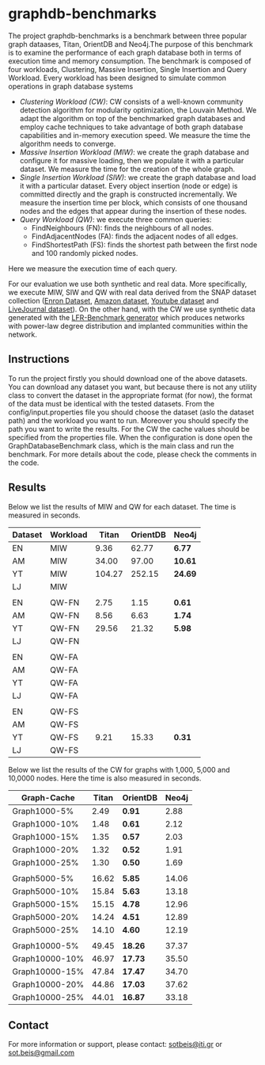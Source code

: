 graphdb-benchmarks
==================
The project graphdb-benchmarks is a benchmark between three popular graph dataases, Titan, OrientDB and Neo4j.The purpose of this benchmark is to examine the performance of each graph database both in terms of execution time and memory consumption. The benchmark is composed of four workloads, Clustering, Massive Insertion, Single Insertion and Query Workload. Every workload has been designed to simulate common operations in graph database systems

- *Clustering Workload (CW)*: CW consists of a well-known community detection algorithm for modularity optimization, the Louvain Method. We adapt the algorithm on top of the benchmarked graph databases and employ cache techniques to take advantage of both graph database capabilities and in-memory execution speed. We measure the time the algorithm needs to converge.
- *Massive Insertion Workload (MIW)*: we create the graph database and configure it for massive loading, then we populate it with a particular dataset. We measure the time for the creation of the whole graph.
- *Single Insertion Workload (SIW)*: we create the graph database and load it with a particular dataset. Every object insertion (node or edge) is committed directly and the graph is constructed incrementally. We measure the insertion time per block, which consists of one thousand nodes and the edges that appear during the insertion of these nodes.
- *Query Workload (QW)*: we execute three common queries:
  * FindNeighbours (FN): finds the neighbours of all nodes.
  * FindAdjacentNodes (FA): finds the adjacent nodes of all edges.
  * FindShortestPath (FS): finds the shortest path between the first node and 100 randomly picked nodes.

Here we measure the execution time of each query.

For our evaluation we use both synthetic and real data. More specifically, we execute MIW, SIW and QW with real data  derived from the SNAP dataset collection ([Enron Dataset](http://snap.stanford.edu/data/email-Enron.html), [Amazon dataset](http://snap.stanford.edu/data/amazon0601.html), [Youtube dataset](http://snap.stanford.edu/data/com-Youtube.html) and [LiveJournal dataset](http://snap.stanford.edu/data/com-LiveJournal.html)). On the other hand, with the CW we use synthetic data generated with the [LFR-Benchmark generator](https://sites.google.com/site/andrealancichinetti/files) which produces networks with power-law
degree distribution and implanted communities within the network.

Instructions
------------
To run the project firstly you should download one of the above datasets. You can download any dataset you want, but because there is not any utility class το convert the dataset in the appropriate format (for now), the format of the data must be identical with the tested datasets. From the config/input.properties file you should choose the dataset (aslo the dataset path) and the workload you want to run. Moreover you should specify the path you want to write the results. For the CW the cache values should be specified from the properties file. When the configuration is done open the GraphDatabaseBenchmark class, which is the main class and run the benchmark. For more details about the code, please check the comments in the code.

Results
-------
Below we list the results of MIW and QW for each dataset. The time is measured in seconds.

| Dataset | Workload | Titan | OrientDB | Neo4j |
| ------- | -------- | ----- | -------- | ----- |
|   EN    |    MIW   |9.36   |62.77     |**6.77**|
|   AM    |    MIW   |34.00  |97.00     |**10.61**|
|   YT    |    MIW   |104.27 |252.15    |**24.69**|
|   LJ    |    MIW   |       |          |         |
|                                                 |
|   EN    |  QW-FN   |2.75   |1.15      |**0.61** |
|   AM    |  QW-FN   |8.56   |6.63      |**1.74** |
|   YT    |  QW-FN   |29.56  |21.32     |**5.98** |
|   LJ    |  QW-FN   |       |          |         |
|                                                 |
|   EN    |  QW-FA   |       |          |         |
|   AM    |  QW-FA   |       |          |         |
|   YT    |  QW-FA   |       |          |         |
|   LJ    |  QW-FA   |       |          |         |
|                                                 |
|   EN    |  QW-FS   |       |          |         |
|   AM    |  QW-FS   |       |          |         |
|   YT    |  QW-FS   |9.21   |15.33     |**0.31** |
|   LJ    |  QW-FS   |       |          |         |

Below we list the results of the CW for graphs with 1,000, 5,000 and 10,0000 nodes. Here the time is also measured in seconds.

| Graph-Cache   | Titan | OrientDB | Neo4j |
| -----------   | ----- | -------- | ----- |
|Graph1000-5%   |2.49   |**0.91**  |2.88   |
|Graph1000-10%  |1.48   |**0.61**  |2.12   |
|Graph1000-15%  |1.35   |**0.57**  |2.03   |
|Graph1000-20%  |1.32   |**0.52**  |1.91   |
|Graph1000-25%  |1.30   |**0.50**  |1.69   |
|                                          |
|Graph5000-5%   |16.62  |**5.85**  |14.06  |
|Graph5000-10%  |15.84  |**5.63**  |13.18  |
|Graph5000-15%  |15.15  |**4.78**  |12.96  |
|Graph5000-20%  |14.24  |**4.51**  |12.89  |
|Graph5000-25%  |14.10  |**4.60**  |12.19  |
|                                          |
|Graph10000-5%  |49.45  |**18.26** |37.37  |
|Graph10000-10% |46.97  |**17.73** |35.50  |
|Graph10000-15% |47.84  |**17.47** |34.70  |
|Graph10000-20% |44.86  |**17.03** |37.62  |
|Graph10000-25% |44.01  |**16.87** |33.18  |


Contact
-------
For more information or support, please contact: sotbeis@iti.gr or sot.beis@gmail.com
